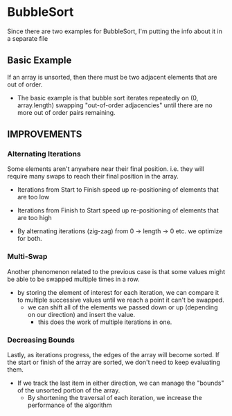 # BubbleSort
Since there are two examples for BubbleSort, I'm putting the info about it in a separate file

## Basic Example
If an array is unsorted, then there must be two adjacent elements that are out of order. 

- The basic example is that bubble sort iterates repeatedly on (0, array.length) swapping
"out-of-order adjacencies" until there are no more out of order pairs remaining. 

## IMPROVEMENTS

### Alternating Iterations
Some elements aren't anywhere near their final position. i.e. they will require many swaps
to reach their final position in the array. 

- Iterations from Start to Finish speed up re-positioning of elements that are too low
- Iterations from Finish to Start speed up re-positioning of elements that are too high

- By alternating iterations (zig-zag) from 0 -> length -> 0 etc. we optimize for both.

### Multi-Swap
Another phenomenon related to the previous case is that some values might be able to be
swapped multiple times in a row. 
- by storing the element of interest for each iteration, we can compare it to multiple
successive values until we reach a point it can't be swapped. 
    - we can shift all of the elements we passed down or up (depending on our 
    direction) and insert the value. 
        - this does the work of multiple iterations in one.
        
### Decreasing Bounds
Lastly, as iterations progress, the edges of the array will become sorted. If the start
or finish of the array are sorted, we don't need to keep evaluating them. 
- If we track the last item in either direction, we can manage the "bounds" of the 
unsorted portion of the array. 
    - By shortening the traversal of each iteration, we increase the performance of the
    algorithm